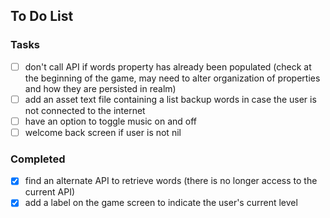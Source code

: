 ## To Do List

### Tasks
- [ ] don't call API if words property has already been populated (check at the beginning of the game, may need to alter organization of properties and how they are persisted in realm)
- [ ] add an asset text file containing a list backup words in case the user is not connected to the internet
- [ ] have an option to toggle music on and off
- [ ] welcome back screen if user is not nil

### Completed
- [x] find an alternate API to retrieve words (there is no longer access to the current API)
- [x] add a label on the game screen to indicate the user's current level 
